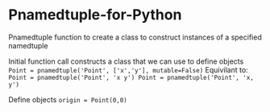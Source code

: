 # Pnamedtuple-for-Python
Pnamedtuple function to create a class to construct instances of a specified namedtuple


Initial function call constructs a class that we can use to define objects
`Point = pnamedtuple('Point', ['x','y'], mutable=False)`
Equivilant to:
`Point = pnamedtuple('Point', 'x y')
Point = pnamedtuple('Point', 'x, y')`

Define objects
`origin = Point(0,0)`
